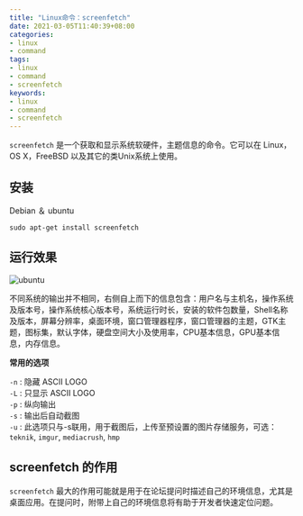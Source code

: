 ```yaml
---
title: "Linux命令：screenfetch"
date: 2021-03-05T11:40:39+08:00
categories:
- linux
- command
tags:
- linux
- command
- screenfetch
keywords:
- linux
- command
- screenfetch
---
```


`screenfetch` 是一个获取和显示系统软硬件，主题信息的命令。它可以在 Linux，OS X，FreeBSD 以及其它的类Unix系统上使用。

<!--more-->

## 安装

Debian ＆ ubuntu

```text
sudo apt-get install screenfetch
```

## 运行效果

![ubuntu](/images/linux/screenfetch/01.png)

不同系统的输出并不相同，右侧自上而下的信息包含：用户名与主机名，操作系统及版本号，操作系统核心版本号，系统运行时长，安装的软件包数量，Shell名称及版本，屏幕分辨率，桌面环境，窗口管理器程序，窗口管理器的主题，GTK主题，图标集，默认字体，硬盘空间大小及使用率，CPU基本信息，GPU基本信息，内存信息。

**常用的选项**

`-n` : 隐藏 ASCII LOGO  
`-L` : 只显示 ASCII LOGO  
`-p` : 纵向输出  
`-s` : 输出后自动截图  
`-u` : 此选项只与-s联用，用于截图后，上传至预设置的图片存储服务，可选：`teknik`, `imgur`, `mediacrush`, `hmp`  

## screenfetch 的作用

`screenfetch` 最大的作用可能就是用于在论坛提问时描述自己的环境信息，尤其是桌面应用。在提问时，附带上自己的环境信息将有助于开发者快速定位问题。